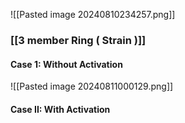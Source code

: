 ![[Pasted image 20240810234257.png]]


### [[3 member Ring ( Strain )]]

#### Case 1: Without Activation

![[Pasted image 20240811000129.png]]

#### Case II: With Activation





